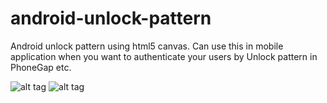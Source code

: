android-unlock-pattern
======================

Android unlock pattern using html5 canvas.
Can use this in mobile application when you want to authenticate your users by Unlock pattern in PhoneGap etc.

![alt tag](http://s24.postimg.org/ra1gxt4zp/Screen_Shot_2013_10_06_at_2_25_23_PM.png)
![alt tag](http://s22.postimg.org/jarlmj59d/Screen_Shot_2013_10_06_at_2_28_37_PM.png)
